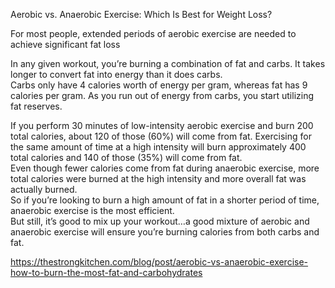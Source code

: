 Aerobic vs. Anaerobic Exercise: Which Is Best for Weight Loss?  

For most people, extended periods of aerobic exercise are needed to achieve significant fat loss  

In any given workout, you’re burning a combination of fat and carbs. It takes longer to convert fat into energy than it does carbs.  
Carbs only have 4 calories worth of energy per gram, whereas fat has 9 calories per gram. As you run out of energy from carbs, you start utilizing fat reserves.  

If you perform 30 minutes of low-intensity aerobic exercise and burn 200 total calories, about 120 of those (60%) will come from fat. Exercising for the same amount of time at a high intensity will burn approximately 400 total calories and 140 of those (35%) will come from fat.  
Even though fewer calories come from fat during anaerobic exercise, more total calories were burned at the high intensity and more overall fat was actually burned.  
So if you’re looking to burn a high amount of fat in a shorter period of time, anaerobic exercise is the most efficient.  
But still, it’s good to mix up your workout…a good mixture of aerobic and anaerobic exercise will ensure you’re burning calories from both carbs and fat.  

https://thestrongkitchen.com/blog/post/aerobic-vs-anaerobic-exercise-how-to-burn-the-most-fat-and-carbohydrates  
